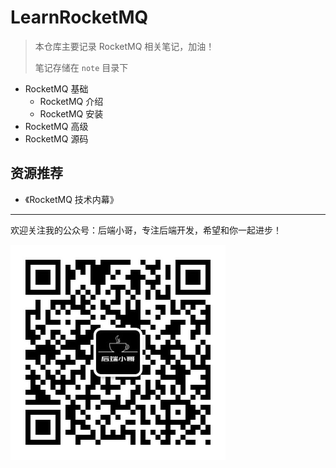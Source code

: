 # LearnRocketMQ

> 本仓库主要记录 RocketMQ 相关笔记，加油！
>
> 笔记存储在 `note` 目录下

- RocketMQ 基础
  - RocketMQ 介绍
  - RocketMQ 安装
- RocketMQ 高级
- RocketMQ 源码



## 资源推荐

- 《RocketMQ 技术内幕》





---

欢迎关注我的公众号：后端小哥，专注后端开发，希望和你一起进步！

![](https://github.com/lujiahao0708/PicRepo/raw/master/%E5%85%AC%E4%BC%97%E5%8F%B7%E4%BA%8C%E7%BB%B4%E7%A0%81.jpg)

